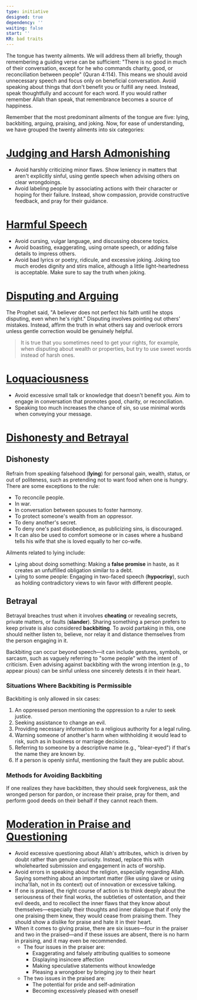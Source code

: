 ```yaml
---
type: initiative
designed: true
dependency: ''
waiting: false
start: ''
KR: bad traits
---
```


The tongue has twenty ailments. We will address them all briefly, though remembering a guiding verse can be sufficient: "There is no good in much of their conversation, except for he who commands charity, good, or reconciliation between people" (Quran 4:114). This means we should avoid unnecessary speech and focus only on beneficial conversation. Avoid speaking about things that don't benefit you or fulfill any need. Instead, speak thoughtfully and account for each word. If you would rather remember Allah than speak, that remembrance becomes a source of happiness.

Remember that the most predominant ailments of the tongue are five: lying, backbiting, arguing, praising, and joking. Now, for ease of understanding, we have grouped the twenty ailments into six categories:

# [Judging and Harsh Admonishing](docs/sidebar1/Processes/Advice%20and%20admonishment.md)

* Avoid harshly criticizing minor flaws. Show leniency in matters that aren't explicitly sinful, using gentle speech when advising others on clear wrongdoings.
* Avoid labeling people by associating actions with their character or hoping for their failure. Instead, show compassion, provide constructive feedback, and pray for their guidance.

# [Harmful Speech](docs/sidebar1/Processes/Avoiding%20Harmful%20Speech.md)

* Avoid cursing, vulgar language, and discussing obscene topics.
* Avoid boasting, exaggerating, using ornate speech, or adding false details to impress others.
* Avoid bad lyrics or poetry, ridicule, and excessive joking. Joking too much erodes dignity and stirs malice, although a little light-heartedness is acceptable. Make sure to say the truth when joking.

# [Disputing and Arguing](docs/sidebar1/Processes/Managing%20difference%20of%20opinion.md)

The Prophet said, "A believer does not perfect his faith until he stops disputing, even when he's right." Disputing involves pointing out others' mistakes. Instead, affirm the truth in what others say and overlook errors unless gentle correction would be genuinely helpful.

> It is true that you sometimes need to get your rights, for example, when disputing about wealth or properties, but try to use sweet words instead of harsh ones.

# [Loquaciousness](docs/sidebar1/Processes/Speak%20purposefully%20or%20maintain%20silence.md)

* Avoid excessive small talk or knowledge that doesn't benefit you. Aim to engage in conversation that promotes good, charity, or reconciliation.
* Speaking too much increases the chance of sin, so use minimal words when conveying your message.

# [Dishonesty and Betrayal](docs/sidebar1/Processes/Honesty,%20Trust%20and%20figurative%20language.md)

## Dishonesty

Refrain from speaking falsehood (**lying**) for personal gain, wealth, status, or out of politeness, such as pretending not to want food when one is hungry. There are some exceptions to the rule:

* To reconcile people.
* In war.
* In conversation between spouses to foster harmony.
* To protect someone's wealth from an oppressor.
* To deny another's secret.
* To deny one's past disobedience, as publicizing sins, is discouraged.
* It can also be used to comfort someone or in cases where a husband tells his wife that she is loved equally to her co-wife.

Ailments related to lying include:

* Lying about doing something: Making a **false promise** in haste, as it creates an unfulfilled obligation similar to a debt.
* Lying to some people: Engaging in two-faced speech (**hypocrisy**), such as holding contradictory views to win favor with different people.

## Betrayal

Betrayal breaches trust when it involves **cheating** or revealing secrets, private matters, or faults (**slander**). Sharing something a person prefers to keep private is also considered **backbiting**. To avoid partaking in this, one should neither listen to, believe, nor relay it and distance themselves from the person engaging in it.

Backbiting can occur beyond speech—it can include gestures, symbols, or sarcasm, such as vaguely referring to "some people" with the intent of criticism. Even advising against backbiting with the wrong intention (e.g., to appear pious) can be sinful unless one sincerely detests it in their heart.

### Situations Where Backbiting is Permissible

Backbiting is only allowed in six cases:

1. An oppressed person mentioning the oppression to a ruler to seek justice.
2. Seeking assistance to change an evil.
3. Providing necessary information to a religious authority for a legal ruling.
4. Warning someone of another's harm when withholding it would lead to risk, such as in business or marriage decisions.
5. Referring to someone by a descriptive name (e.g., "blear-eyed") if that's the name they are known by.
6. If a person is openly sinful, mentioning the fault they are public about.

### Methods for Avoiding Backbiting

If one realizes they have backbitten, they should seek forgiveness, ask the wronged person for pardon, or increase their praise, pray for them, and perform good deeds on their behalf if they cannot reach them.

# [Moderation in Praise and Questioning](docs/sidebar1/Processes/Moderation%20in%20Praise%20and%20Questioning.md)

* Avoid excessive questioning about Allah's attributes, which is driven by doubt rather than genuine curiosity. Instead, replace this with wholehearted submission and engagement in acts of worship.
* Avoid errors in speaking about the religion, especially regarding Allah. Saying something about an important matter (like using slave or using incha'llah, not in its context) out of innovation or excessive talking.
* If one is praised, the right course of action is to think deeply about the seriousness of their final works, the subtleties of ostentation, and their evil deeds, and to recollect the inner flaws that they know about themselves—especially their thoughts and inner dialogue that if only the one praising them knew, they would cease from praising them. They should show a dislike for praise and hate it in their heart.
* When it comes to giving praise, there are six issues—four in the praiser and two in the praised—and if these issues are absent, there is no harm in praising, and it may even be recommended.
	* The four issues in the praiser are:
		* Exaggerating and falsely attributing qualities to someone
		* Displaying insincere affection
		* Making speculative statements without knowledge
		* Pleasing a wrongdoer by bringing joy to their heart
	* The two issues in the praised are:
		* The potential for pride and self-admiration
		* Becoming excessively pleased with oneself